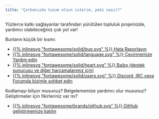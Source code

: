```yaml
---
title: "Çorbanızda tuzum olsun isterim, peki nasıl?"
---
```


Yüzlerce katkı sağlayanlar tarafından yürütülen topluluk projemizde, yardımcı olabileceğiniz çok yol var!

Bunların küçük bir kısmı:

- [{{% inlinesvg "fontawesome/solid/bug.svg" %}} Hata Raporlayın](https://github.com/Warzone2100/warzone2100/issues/new)
- [{{% inlinesvg "fontawesome/solid/language.svg" %}} Çevirmemize Yardım edin](https://github.com/Warzone2100/warzone2100/blob/master/doc/Translations.md#translating-warzone-2100)
- [{{% inlinesvg "fontawesome/solid/heart.svg" %}} Bağış (destek sunucusu ve diğer harcamalarımız için)](http://donations.wz2100.net)
- [{{% inlinesvg "fontawesome/solid/users.svg" %}} Discord, IRC veya Forumda bizimle sohbet edin](/webchat)

Kodlamayı biliyor musunuz? Belgelememize yardımcı olur musunuz? Geliştirmeler için fikirleriniz var mı?

- [{{% inlinesvg "fontawesome/brands/github.svg" %}} GitHub geliştirmemize katılın](https://github.com/Warzone2100/warzone2100)
